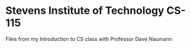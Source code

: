 # Stevens Institute of Technology CS-115
Files from my Introduction to CS class with Professor Dave Naumann
